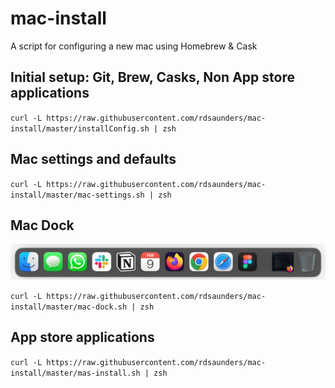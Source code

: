 # mac-install
A script for configuring a new mac using Homebrew &amp; Cask

## Initial setup: Git, Brew, Casks, Non App store applications

`curl -L https://raw.githubusercontent.com/rdsaunders/mac-install/master/installConfig.sh | zsh`

## Mac settings and defaults

`curl -L https://raw.githubusercontent.com/rdsaunders/mac-install/master/mac-settings.sh | zsh`

## Mac Dock
![Example Dock configuration](dock-screenshot.png)

`curl -L https://raw.githubusercontent.com/rdsaunders/mac-install/master/mac-dock.sh | zsh`

## App store applications

`curl -L https://raw.githubusercontent.com/rdsaunders/mac-install/master/mas-install.sh | zsh`
